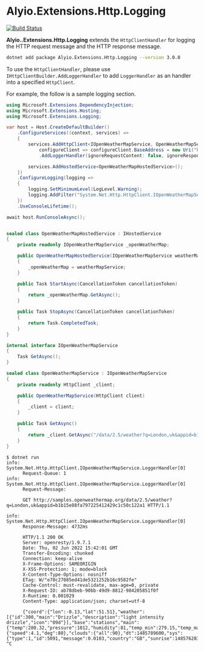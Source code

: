 # Alyio.Extensions.Http.Logging

[![Build Status](https://github.com/ousiax/Alyio.Extensions.Http.Logging/actions/workflows/ci.yml/badge.svg?branch=main)](https://github.com/ousiax/Alyio.Extensions.Http.Logging/actions/workflows/ci.yml)

**Alyio..Extensions.Http.Logging** extends the `HttpClientHandler` for logging the HTTP request message and the HTTP response message.

```sh
dotnet add package Alyio.Extensions.Http.Logging --version 3.0.0
```

To use the `HttpClientHandler`, please use `IHttpClientBuilder.AddLoggerHandler` to add `LoggerHandler` as an handler into a specified `HttpClient`.

For example, the follow is a sample logging section.

```cs
using Microsoft.Extensions.DependencyInjection;
using Microsoft.Extensions.Hosting;
using Microsoft.Extensions.Logging;

var host = Host.CreateDefaultBuilder()
    .ConfigureServices((context, services) =>
    {
        services.AddHttpClient<IOpenWeatherMapService, OpenWeatherMapService>(
            configureClient => configureClient.BaseAddress = new Uri("http://samples.openweathermap.org"))
            .AddLoggerHandler(ignoreRequestContent: false, ignoreResponseContent: false);

        services.AddHostedService<OpenWeatherMapHostedService>();
    })
    .ConfigureLogging(logging =>
    {
        logging.SetMinimumLevel(LogLevel.Warning);
        logging.AddFilter("System.Net.Http.HttpClient.IOpenWeatherMapService.LoggingHandler", LogLevel.Information);
    })
    .UseConsoleLifetime();

await host.RunConsoleAsync();


sealed class OpenWeatherMapHostedService : IHostedService
{
    private readonly IOpenWeatherMapService _openWeatherMap;

    public OpenWeatherMapHostedService(IOpenWeatherMapService weatherMapService)
    {
        _openWeatherMap = weatherMapService;
    }

    public Task StartAsync(CancellationToken cancellationToken)
    {
        return _openWeatherMap.GetAsync();
    }

    public Task StopAsync(CancellationToken cancellationToken)
    {
        return Task.CompletedTask;
    }
}

internal interface IOpenWeatherMapService
{
    Task GetAsync();
}

sealed class OpenWeatherMapService : IOpenWeatherMapService
{
    private readonly HttpClient _client;

    public OpenWeatherMapService(HttpClient client)
    {
        _client = client;
    }

    public Task GetAsync()
    {
        return _client.GetAsync("/data/2.5/weather?q=London,uk&appid=b1b15e88fa797225412429c1c50c122a1");
    }
}
```

```console
$ dotnet run
info: System.Net.Http.HttpClient.IOpenWeatherMapService.LoggerHandler[0]
      Request-Queue: 1
info: System.Net.Http.HttpClient.IOpenWeatherMapService.LoggerHandler[0]
      Request-Message: 
      
      GET http://samples.openweathermap.org/data/2.5/weather?q=London,uk&appid=b1b15e88fa797225412429c1c50c122a1 HTTP/1.1
      
info: System.Net.Http.HttpClient.IOpenWeatherMapService.LoggerHandler[0]
      Response-Message: 4732ms
      
      HTTP/1.1 200 OK
      Server: openresty/1.9.7.1
      Date: Thu, 02 Jun 2022 15:42:01 GMT
      Transfer-Encoding: chunked
      Connection: keep-alive
      X-Frame-Options: SAMEORIGIN
      X-XSS-Protection: 1; mode=block
      X-Content-Type-Options: nosniff
      ETag: W/"e70c27085ed41de5321252b16c9582fe"
      Cache-Control: must-revalidate, max-age=0, private
      X-Request-ID: ab78dbeb-90bb-49d9-8812-984205851f0f
      X-Runtime: 0.001029
      Content-Type: application/json; charset=utf-8
      
      {"coord":{"lon":-0.13,"lat":51.51},"weather":[{"id":300,"main":"Drizzle","description":"light intensity drizzle","icon":"09d"}],"base":"stations","main":{"temp":280.32,"pressure":1012,"humidity":81,"temp_min":279.15,"temp_max":281.15},"visibility":10000,"wind":{"speed":4.1,"deg":80},"clouds":{"all":90},"dt":1485789600,"sys":{"type":1,"id":5091,"message":0.0103,"country":"GB","sunrise":1485762037,"sunset":1485794875},"id":2643743,"name":"London","cod":200}
^C
```
